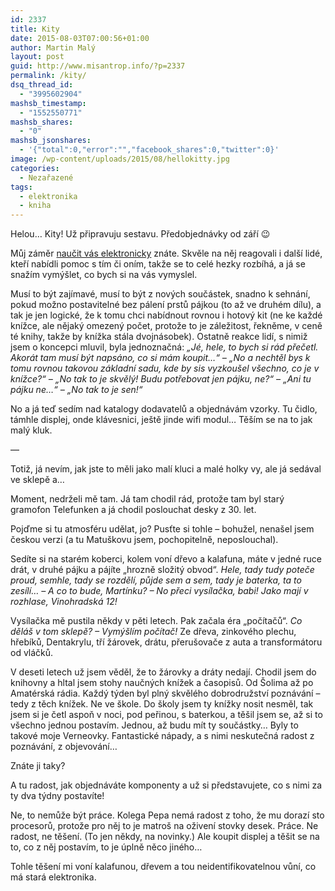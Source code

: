 ```yaml
---
id: 2337
title: Kity
date: 2015-08-03T07:00:56+01:00
author: Martin Malý
layout: post
guid: http://www.misantrop.info/?p=2337
permalink: /kity/
dsq_thread_id:
  - "3995602904"
mashsb_timestamp:
  - "1552550771"
mashsb_shares:
  - "0"
mashsb_jsonshares:
  - '{"total":0,"error":"","facebook_shares":0,"twitter":0}'
image: /wp-content/uploads/2015/08/hellokitty.jpg
categories:
  - Nezařazené
tags:
  - elektronika
  - kniha
---
```

Helou&#8230; Kity! Už připravuju sestavu. Předobjednávky od září 😉

<!--more-->

Můj záměr [naučit vás elektronicky](http://www.misantrop.info/naucim-vas-mluvit-elektronicky/) znáte. Skvěle na něj reagovali i další lidé, kteří nabídli pomoc s tím či oním, takže se to celé hezky rozbíhá, a já se snažím vymýšlet, co bych si na vás vymyslel.

Musí to být zajímavé, musí to být z nových součástek, snadno k sehnání, pokud možno postavitelné bez pálení prstů pájkou (to až ve druhém dílu), a tak je jen logické, že k tomu chci nabídnout rovnou i hotový kit (ne ke každé knížce, ale nějaký omezený počet, protože to je záležitost, řekněme, v ceně té knihy, takže by knížka stála dvojnásobek). Ostatně reakce lidí, s nimiž jsem o koncepci mluvil, byla jednoznačná: _&#8222;Jé, hele, to bych si rád přečetl. Akorát tam musí být napsáno, co si mám koupit&#8230;&#8220; &#8211; &#8222;No a nechtěl bys k tomu rovnou takovou základní sadu, kde by sis vyzkoušel všechno, co je v knížce?&#8220; &#8211; &#8222;No tak to je skvělý! Budu potřebovat jen pájku, ne?&#8220; &#8211; &#8222;Ani tu pájku ne&#8230;&#8220; &#8211; &#8222;No tak to je sen!&#8220;_

No a já teď sedím nad katalogy dodavatelů a objednávám vzorky. Tu čidlo, támhle displej, onde klávesnici, ještě jinde wifi modul&#8230; Těším se na to jak malý kluk.

&#8212;

Totiž, já nevím, jak jste to měli jako malí kluci a malé holky vy, ale já sedával ve sklepě a&#8230;

Moment, nedrželi mě tam. Já tam chodil rád, protože tam byl starý gramofon Telefunken a já chodil poslouchat desky z 30. let.

Pojďme si tu atmosféru udělat, jo? Pusťte si tohle &#8211; bohužel, nenašel jsem českou verzi (a tu Matuškovu jsem, pochopitelně, neposlouchal).



Sedíte si na starém koberci, kolem voní dřevo a kalafuna, máte v jedné ruce drát, v druhé pájku a pájíte &#8222;hrozně složitý obvod&#8220;. _Hele, tady tudy poteče proud, semhle, tady se rozdělí, půjde sem a sem, tady je baterka, ta to zesílí&#8230; &#8211; A co to bude, Martínku? &#8211; No přeci vysílačka, babi! Jako mají v rozhlase, Vinohradská 12!_

Vysílačka mě pustila někdy v pěti letech. Pak začala éra &#8222;počítačů&#8220;. _Co děláš v tom sklepě? &#8211; Vymýšlím počítač!_ Ze dřeva, zinkového plechu, hřebíků, Dentakrylu, tří žárovek, drátu, přerušovače z auta a transformátoru od vláčků.

V deseti letech už jsem věděl, že to žárovky a dráty nedají. Chodil jsem do knihovny a hltal jsem stohy naučných knížek a časopisů. Od Šolima až po Amatérská rádia. Každý týden byl plný skvělého dobrodružství poznávání &#8211; tedy z těch knížek. Ne ve škole. Do školy jsem ty knížky nosit nesměl, tak jsem si je četl aspoň v noci, pod peřinou, s baterkou, a těšil jsem se, až si to všechno jednou postavím. Jednou, až budu mít ty součástky&#8230; Byly to takové moje Verneovky. Fantastické nápady, a s nimi neskutečná radost z poznávání, z objevování&#8230;

Znáte ji taky?

A tu radost, jak objednáváte komponenty a už si představujete, co s nimi za ty dva týdny postavíte!

Ne, to nemůže být práce. Kolega Pepa nemá radost z toho, že mu dorazí sto procesorů, protože pro něj to je matroš na oživení stovky desek. Práce. Ne radost, ne těšení. (To jen někdy, na novinky.) Ale koupit displej a těšit se na to, co z něj postavím, to je úplně něco jiného&#8230;

Tohle těšení mi voní kalafunou, dřevem a tou neidentifikovatelnou vůní, co má stará elektronika.